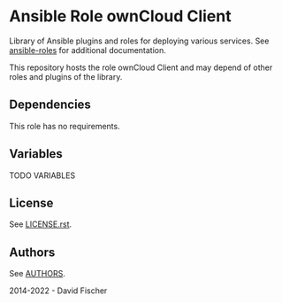 # Ansible Role ownCloud Client

Library of Ansible plugins and roles for deploying various services.
See [ansible-roles](https://github.com/davidfischer-ch/ansible-roles) for additional documentation.

This repository hosts the role ownCloud Client and may depend of other roles and plugins of the library.

## Dependencies

This role has no requirements.

## Variables

TODO VARIABLES

## License

See [LICENSE.rst](LICENSE.rst).

## Authors

See [AUTHORS](AUTHORS).

2014-2022 - David Fischer
